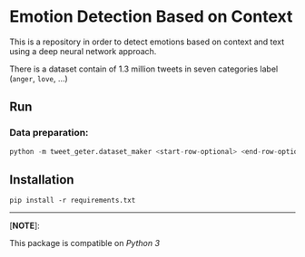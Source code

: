 # Emotion Detection Based on Context

This is a repository in order to detect emotions based on context and text using a deep neural network approach.

There is a dataset contain of 1.3 million tweets in seven categories label (`anger`, `love`, ...)

## Run

### Data preparation:

```python
python -m tweet_geter.dataset_maker <start-row-optional> <end-row-optional>
```

## Installation

```
pip install -r requirements.txt
```

---
[**NOTE**]:

This package is compatible on *Python 3*